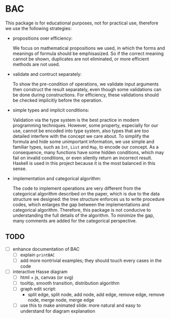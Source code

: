 # BAC

This package is for educational purposes, not for practical use, therefore we use the following strategies:

- propositions over efficiency:

    We focus on mathematical propositions we used, in which the forms and meanings of formula should be emphisasized.  So if the correct meaning cannot be shown, duplicates are not eliminated, or more efficient methods are not used.

- validate and contruct separately:

    To show the pre-condition of operations, we validate input arguments then construct the result separately, even though some validations can be done during constructions.  For efficiency, these validations should be checked implicitly before the operation.

- simple types and implicit conditions:

    Validation via the type system is the best practice in modern programming techniques.  However, some property, especially for our use, cannot be encoded into type system, also types that are too detailed interfere with the concept we care about.
    To simplify the formula and hide some unimportant information, we use simple and familiar types, such as `Int`, `List` and `Map`, to encode our concept.  As a consequence, many functions have some hidden conditions, which may fail on invalid conditions, or even silently return an incorrect result.  Haskell is used in this project because it is the most balanced in this sense.

- implementation and categorical algorithm:

    The code to implement operations are very different from the categorical algorithm described on the paper, which is due to the data structure we designed: the tree structure enforces us to write procedure codes, which enlarges the gap between the implementations and categorical algorithm.  Therefore, this package is not conducive to understanding the full details of the algorithm.  To minimize the gap, many comments are added for the categorical perspective.


## TODO

- [ ]  enhance documentation of BAC
    - [ ]  explain `printBAC`
    - [ ]  add more nontrivial examples; they should touch every cases in the code
- [ ]  interactive Hasse diagram
    - [ ]  html + js, canvas (or svg)
    - [ ]  tooltip, smooth transition, distribution algorithm
    - [ ]  graph edit script:
        - split edge, split node, add node, add edge, remove edge, remove node, merge node, merge edge
    - [ ]  use this to make animated slide: more natural and easy to understand for diagram explanation
